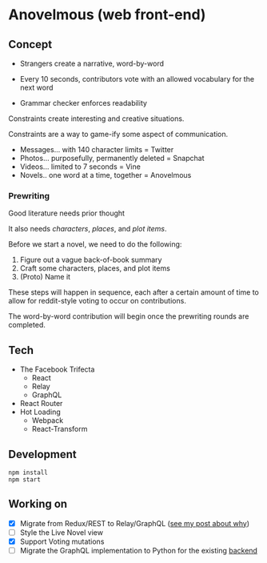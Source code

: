 # Anovelmous (web front-end)


## Concept

 - Strangers create a narrative, word-by-word

 - Every 10 seconds, contributors vote with an allowed vocabulary for the next word

 - Grammar checker enforces readability


Constraints create interesting and creative situations.

Constraints are a way to game-ify some aspect of communication.

 - Messages... with 140 character limits = Twitter
 - Photos... purposefully, permanently deleted = Snapchat
 - Videos... limited to 7 seconds = Vine
 - Novels.. one word at a time, together = Anovelmous

### Prewriting

Good literature needs prior thought

It also needs *characters*, *places*, and *plot items*.

Before we start a novel, we need to do the following:

  1. Figure out a vague back-of-book summary
  2. Craft some characters, places, and plot items
  3. (Proto) Name it

These steps will happen in sequence, each after a certain amount of time to
allow for reddit-style voting to occur on contributions.

The word-by-word contribution will begin once the prewriting rounds are completed.

## Tech

- The Facebook Trifecta
  - React
  - Relay
  - GraphQL
- React Router
- Hot Loading
  - Webpack
  - React-Transform

## Development

    npm install
    npm start

## Working on

- [X] Migrate from Redux/REST to Relay/GraphQL  ([see my post about why](https://medium.com/@gregoryziegan/how-graphql-taught-me-to-code-client-apps-1c631a9953bd))
- [ ] Style the Live Novel view
- [X] Support Voting mutations
- [ ] Migrate the GraphQL implementation to Python for the existing [backend](https://github.com/anovelmous-dev-squad/anovelmous)
